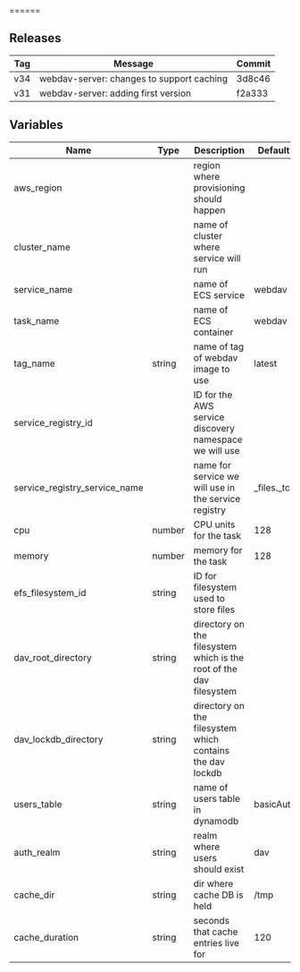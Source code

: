 
======




Releases
------

|Tag | Message | Commit|
--- | --- | ---
v34 | webdav-server: changes to support caching | 3d8c46
v31 | webdav-server: adding first version | f2a333

Variables
------

|Name | Type | Description | Default Value|
--- | --- | --- | ---
aws_region |  | region where provisioning should happen | 
cluster_name |  | name of cluster where service will run | 
service_name |  | name of ECS service | webdav
task_name |  | name of ECS container | webdav
tag_name | string | name of tag of webdav image to use | latest
service_registry_id |  | ID for the AWS service discovery namespace we will use | 
service_registry_service_name |  | name for service we will use in the service registry | _files._tcp
cpu | number | CPU units for the task | 128
memory | number | memory for the task | 128
efs_filesystem_id | string | ID for filesystem used to store files | 
dav_root_directory | string | directory on the filesystem which is the root of the dav filesystem | 
dav_lockdb_directory | string | directory on the filesystem which contains the dav lockdb | 
users_table | string | name of users table in dynamodb | basicAuthUsers
auth_realm | string | realm where users should exist | dav
cache_dir | string | dir where cache DB is held | /tmp
cache_duration | string | seconds that cache entries live for | 120


